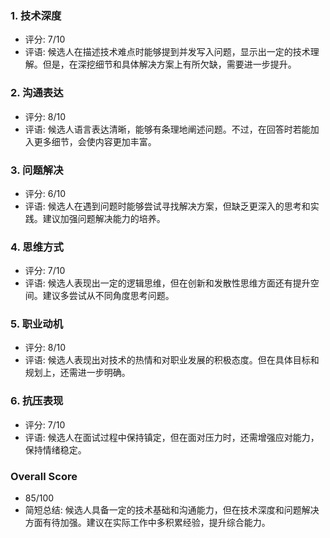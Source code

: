### 1. 技术深度
- 评分: 7/10
- 评语: 候选人在描述技术难点时能够提到并发写入问题，显示出一定的技术理解。但是，在深挖细节和具体解决方案上有所欠缺，需要进一步提升。

### 2. 沟通表达
- 评分: 8/10
- 评语: 候选人语言表达清晰，能够有条理地阐述问题。不过，在回答时若能加入更多细节，会使内容更加丰富。

### 3. 问题解决
- 评分: 6/10
- 评语: 候选人在遇到问题时能够尝试寻找解决方案，但缺乏更深入的思考和实践。建议加强问题解决能力的培养。

### 4. 思维方式
- 评分: 7/10
- 评语: 候选人表现出一定的逻辑思维，但在创新和发散性思维方面还有提升空间。建议多尝试从不同角度思考问题。

### 5. 职业动机
- 评分: 8/10
- 评语: 候选人表现出对技术的热情和对职业发展的积极态度。但在具体目标和规划上，还需进一步明确。

### 6. 抗压表现
- 评分: 7/10
- 评语: 候选人在面试过程中保持镇定，但在面对压力时，还需增强应对能力，保持情绪稳定。

### Overall Score
- 85/100
- 简短总结: 候选人具备一定的技术基础和沟通能力，但在技术深度和问题解决方面有待加强。建议在实际工作中多积累经验，提升综合能力。